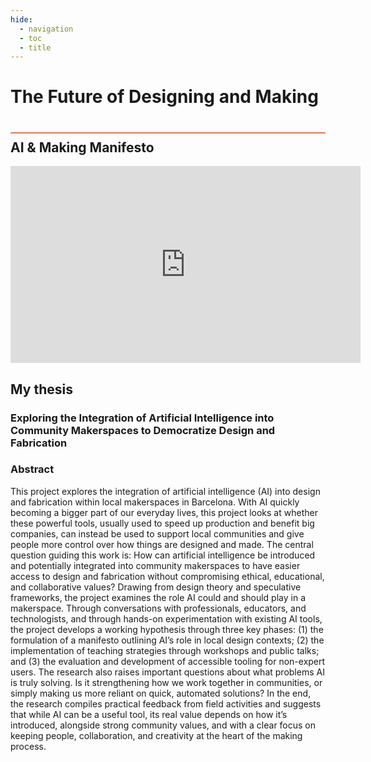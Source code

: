 ```yaml
---
hide:
  - navigation
  - toc
  - title
---
```


# The Future of Designing and Making
<div style="height:2px; background-color: #E17858; margin-top: 40px; margin-bottom: -20px;"></div>


## AI & Making Manifesto
<iframe width="560" height="315" src="https://www.youtube.com/watch?v=4z8x_NMop-w" title="YouTube video player" frameborder="0" allow="accelerometer; autoplay; clipboard-write; encrypted-media; gyroscope; picture-in-picture; web-share" referrerpolicy="strict-origin-when-cross-origin" allowfullscreen></iframe>




## My thesis
### Exploring the Integration of Artificial Intelligence into Community Makerspaces to Democratize Design and Fabrication

### Abstract 
This project explores the integration of artificial intelligence (AI) into design and fabrication within local makerspaces in Barcelona. With AI quickly becoming a bigger part of our everyday lives, this project looks at whether these powerful tools, usually used to speed up production and benefit big companies, can instead be used to support local communities and give people more control over how things are designed and made. The central question guiding this work is: How can artificial intelligence be introduced and potentially integrated into community makerspaces to have easier access to design and fabrication without compromising ethical, educational, and collaborative values?
Drawing from design theory and speculative frameworks, the project examines the role AI could and should play in a makerspace. Through conversations with professionals, educators, and technologists, and through hands-on experimentation with existing AI tools, the project develops a working hypothesis through three key phases:  (1) the formulation of a manifesto outlining AI’s role in local design contexts; (2) the implementation of teaching strategies through workshops and public talks; and (3) the evaluation and development of accessible tooling for non-expert users. The research also raises important questions about what problems AI is truly solving. Is it strengthening how we work together in communities, or simply making us more reliant on quick, automated solutions? In the end, the research compiles practical feedback from field activities and suggests that while AI can be a useful tool, its real value depends on how it’s introduced, alongside strong community values, and with a clear focus on keeping people, collaboration, and creativity at the heart of the making process.

